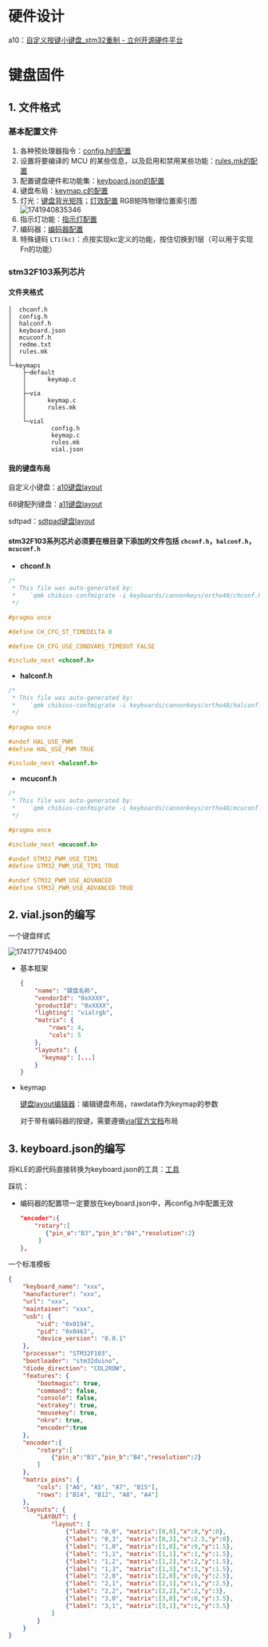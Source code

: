 # 硬件设计

a10：[自定义按键小键盘_stm32重制 - 立创开源硬件平台](https://oshwhub.com/ayanami-1/new_pad)

# 键盘固件

## 1. 文件格式

### 基本配置文件

1. 各种预处理器指令：[config.h的配置](https://docs.qmk.fm/config_options "config.h的配置")
2. 设置将要编译的 MCU 的某些信息，以及启用和禁用某些功能：[rules.mk的配置](https://docs.qmk.fm/config_options#the-rules-mk-file)
3. 配置键盘硬件和功能集：[keyboard.json的配置](https://docs.qmk.fm/porting_your_keyboard_to_qmk#keyboard-json "keyboard.json的配置")
4. 键盘布局：[keymap.c的配置](https://docs.qmk.fm/keymap#keymap-and-layers)
5. 灯光：[键盘背光矩阵](https://docs.qmk.fm/features/rgb_matrix)；[灯效配置](https://docs.qmk.fm/features/rgb_matrix#rgb-matrix-effects)
   RGB矩阵物理位置索引图
   ![1741940835346](image/readme/1741940835346.png)
6. 指示灯功能：[指示灯配置](https://docs.qmk.fm/features/rgb_matrix#indicators)
7. 编码器：[编码器配置](https://docs.qmk.fm/features/encoders#encoder-map)
8. 特殊键码
   `LT1(kc)`：点按实现kc定义的功能，按住切换到1层（可以用于实现Fn的功能）

### **stm32F103系列芯片**

#### 文件夹格式

```
│  chconf.h
│  config.h
│  halconf.h
│  keyboard.json
│  mcuconf.h
│  redme.txt
│  rules.mk
│
└─keymaps
    ├─default
    │      keymap.c
    │
    ├─via
    │      keymap.c
    │      rules.mk
    │
    └─vial
            config.h
            keymap.c
            rules.mk
            vial.json
```

#### 我的键盘布局

自定义小键盘：[a10键盘layout](https://keyboard-layout-editor.com/##@@=0,0&_x:1&w:2%3B&=0,3%3B&@_y:0.5%3B&=1,0&=1,1&=1,2&=1,3%3B&@=2,0&=2,1%3B&@_y:-0.5&x:2%3B&=0,0%0A%0A%0A%0A%0A%0A%0A%0A%0Ae&=2,2&=0,1%0A%0A%0A%0A%0A%0A%0A%0A%0Ae%3B&@_y:-0.5%3B&=3,0&=3,1)

68键配列键盘：[a11键盘layout](https://keyboard-layout-editor.com/##@@=0,0&=0,1&=0,2&=0,3&=0,4&=0,5&=0,6&=0,7&=0,8&=0,9&=0,10&=0,11&=0,12&_w:2%3B&=0,13&_x:0.25%3B&=0,14&=0,15%3B&@_w:1.5%3B&=1,0&=1,1&=1,2&=1,3&=1,4&=1,5&=1,6&=1,7&=1,8&=1,9&=1,10&=1,11&=1,12&_w:1.5%3B&=1,13&_x:0.25%3B&=1,14&=1,15%3B&@_w:1.75%3B&=2,0&=2,1&=2,2&=2,3&=2,4&=2,5&=2,6&=2,7&=2,8&=2,9&=2,10&=2,11&_w:2.25%3B&=2,13%3B&@_w:2.25%3B&=3,0&=3,1&=3,2&=3,3&=3,4&=3,5&=3,6&=3,7&=3,8&=3,9&=3,10&_w:2.75%3B&=3,13&_x:0.25%3B&=3,14%3B&@_w:1.25%3B&=4,0&_w:1.25%3B&=4,1&_w:1.25%3B&=4,2&_w:6.25%3B&=4,5&_w:1.25%3B&=4,9&_w:1.25%3B&=4,10&_w:1.25%3B&=4,11&_x:0.5%3B&=4,13&=4,14&=4,15)

sdtpad：[sdtpad键盘layout](https://keyboard-layout-editor.com/##@@=0,0&=0,1&=0,2&=0,0%0A%0A%0A%0A%0A%0A%0A%0A%0Ae&=0,3&=0,1%0A%0A%0A%0A%0A%0A%0A%0A%0Ae%3B&@=1,0&=1,1&=1,2%3B&@=2,0&=2,1&=2,2&=1,0%0A%0A%0A%0A%0A%0A%0A%0A%0Ae&=1,3&=1,1%0A%0A%0A%0A%0A%0A%0A%0A%0Ae)

#### stm32F103系列芯片必须要在根目录下添加的文件包括 `chconf.h`，`halconf.h`，`mcuconf.h`

* **chconf.h**

```c
/*
 * This file was auto-generated by:
 *    `qmk chibios-confmigrate -i keyboards/cannonkeys/ortho48/chconf.h -r platforms/chibios/common/configs/chconf.h`
 */

#pragma once

#define CH_CFG_ST_TIMEDELTA 0

#define CH_CFG_USE_CONDVARS_TIMEOUT FALSE

#include_next <chconf.h>

```

* **halconf.h**

```c
/*
 * This file was auto-generated by:
 *    `qmk chibios-confmigrate -i keyboards/cannonkeys/ortho48/halconf.h -r platforms/chibios/common/configs/halconf.h`
 */

#pragma once

#undef HAL_USE_PWM
#define HAL_USE_PWM TRUE

#include_next <halconf.h>

```

* **mcuconf.h**

```c
/*
 * This file was auto-generated by:
 *    `qmk chibios-confmigrate -i keyboards/cannonkeys/ortho48/mcuconf.h -r platforms/chibios/STM32_F103_STM32DUINO/configs/mcuconf.h`
 */

#pragma once

#include_next <mcuconf.h>

#undef STM32_PWM_USE_TIM1
#define STM32_PWM_USE_TIM1 TRUE

#undef STM32_PWM_USE_ADVANCED
#define STM32_PWM_USE_ADVANCED TRUE

```

## 2. vial.json的编写

一个键盘样式

![1741771749400](image/readme/1741771749400.png)

- 基本框架

  ```json
  {
      "name": "键盘名称",
      "vendorId": "0xXXXX",
      "productId": "0xXXXX",
      "lighting": "vialrgb",
      "matrix": {
          "rows": 4,
          "cols": 5
      },
      "layouts": {
        "keymap": [...]
      }
  }
  ```
- keymap

  [键盘layout编辑器](https://keyboard-layout-editor.com/ "键盘layout编辑器")：编辑键盘布局，rawdata作为keymap的参数

  对于带有编码器的按键，需要遵循[vial官方文档](https://get.vial.today/docs/encoders.html)布局

## 3. keyboard.json的编写

将KLE的源代码直接转换为keyboard.json的工具：[工具](https://qmk.fm/converter/)

踩坑：

- 编码器的配置项一定要放在keyboard.json中，再config.h中配置无效

  ```json
  "encoder":{
      "rotary":[
         {"pin_a":"B3","pin_b":"B4","resolution":2}
       ]
  },
  ```

一个标准模板

```json
{
    "keyboard_name": "xxx",
    "manufacturer": "xxx",
    "url": "xxx",
    "maintainer": "xxx",
    "usb": {
        "vid": "0x0194",
        "pid": "0x0463",
        "device_version": "0.0.1"
    },
    "processor": "STM32F103",
    "bootloader": "stm32duino",
    "diode_direction": "COL2ROW",
    "features": {
        "bootmagic": true,
        "command": false,
        "console": false,
        "extrakey": true,
        "mousekey": true,
        "nkro": true,
        "encoder":true
    },
    "encoder":{
        "rotary":[
            {"pin_a":"B3","pin_b":"B4","resolution":2}
        ]
    },
    "matrix_pins": {
        "cols": ["A6", "A5", "A7", "B15"],
        "rows": ["B14", "B12", "A8", "A4"]
    },
    "layouts": {
        "LAYOUT": {
            "layout": [
                {"label": "0,0", "matrix":[0,0],"x":0,"y":0},
                {"label": "0,3", "matrix":[0,3],"x":2.5,"y":0},
                {"label": "1,0", "matrix":[1,0],"x":0,"y":1.5},
                {"label": "1,1", "matrix":[1,1],"x":1,"y":1.5},
                {"label": "1,2", "matrix":[1,2],"x":2,"y":1.5},
                {"label": "1,3", "matrix":[1,3],"x":3,"y":1.5},
                {"label": "2,0", "matrix":[2,0],"x":0,"y":2.5},
                {"label": "2,1", "matrix":[2,1],"x":1,"y":2.5},
                {"label": "2,2", "matrix":[2,2],"x":2,"y":3},
                {"label": "3,0", "matrix":[3,0],"x":0,"y":3.5},
                {"label": "3,1", "matrix":[3,1],"x":1,"y":3.5}
            ]
        }
    }
}

```

